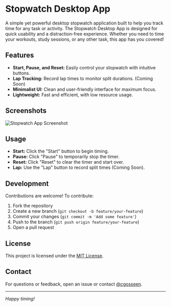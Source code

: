 # Stopwatch Desktop App

A simple yet powerful desktop stopwatch application built to help you track time for any task or activity. The Stopwatch Desktop App is designed for quick usability and a distraction-free experience. Whether you need to time your workouts, study sessions, or any other task, this app has you covered!

## Features

- **Start, Pause, and Reset:** Easily control your stopwatch with intuitive buttons.
- **Lap Tracking:** Record lap times to monitor split durations. (Coming Soon)
- **Minimalist UI:** Clean and user-friendly interface for maximum focus.
- **Lightweight:** Fast and efficient, with low resource usage.

## Screenshots

![Stopwatch App Screenshot](./assets/screenshot.png)



## Usage

- **Start:** Click the "Start" button to begin timing.
- **Pause:** Click "Pause" to temporarily stop the timer.
- **Reset:** Click "Reset" to clear the timer and start over.
- **Lap:** Use the "Lap" button to record split times (Coming Soon).

## Development

Contributions are welcome! To contribute:

1. Fork the repository
2. Create a new branch (`git checkout -b feature/your-feature`)
3. Commit your changes (`git commit -m 'Add some feature'`)
4. Push to the branch (`git push origin feature/your-feature`)
5. Open a pull request

## License

This project is licensed under the [MIT License](LICENSE).

## Contact

For questions or feedback, open an issue or contact [@cgosseen](https://github.com/cgosseen).

---

*Happy timing!*
